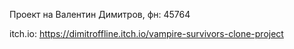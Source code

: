 Проект на Валентин Димитров, фн: 45764

itch.io: https://dimitroffline.itch.io/vampire-survivors-clone-project
